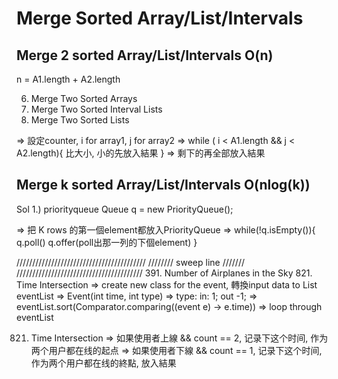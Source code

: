 # Merge Sorted Array/List/Intervals

## Merge 2 sorted Array/List/Intervals O(n) 
n = A1.length + A2.length

6. Merge Two Sorted Arrays
839. Merge Two Sorted Interval Lists
165. Merge Two Sorted Lists

=> 設定counter, i for array1, j for array2
=> while ( i < A1.length && j < A2.length){
    比大小, 小的先放入結果
  }
=> 剩下的再全部放入結果

## Merge k sorted Array/List/Intervals O(nlog(k)) 
Sol 1.) priorityqueue
Queue<T> q = new PriorityQueue<T>();

=> 把 K rows 的第一個element都放入PriorityQueue
=> while(!q.isEmpty()){ 
    q.poll()
    q.offer(poll出那一列的下個element)
    }

/////////////////////////////////////////
////////  sweep line   ///////
////////////////////////////////////////
391. Number of Airplanes in the Sky
821. Time Intersection
=> create new class for the event, 轉換input data to List<Event> eventList
=> Event(int time, int type) 
=> type: in: 1; out -1;
=> eventList.sort(Comparator.comparing((event e) -> e.time))
=> loop through eventList

821. Time Intersection
=> 如果使用者上線 && count == 2, 记录下这个时间, 作为两个用户都在线的起点
=> 如果使用者下線 && count == 1, 记录下这个时间, 作为两个用户都在线的終點, 放入結果
